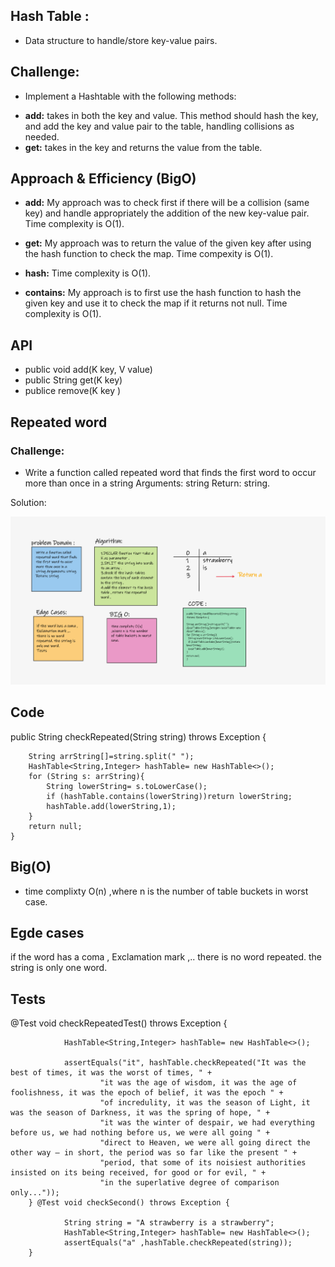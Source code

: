## Hash Table :
- Data structure to handle/store key-value pairs.

## Challenge:
- Implement a Hashtable with the following methods:

* **add:** takes in both the key and value. This method should hash the key, and add the key and value pair to the table, handling collisions as needed.
* **get:** takes in the key and returns the value from the table.


## Approach & Efficiency (BigO)
* **add:** My approach was to check first if there will be a collision (same key) and handle appropriately the addition of the new key-value pair. Time complexity is O(1).

* **get:** My approach was to return the value of the given key after using the hash function to check the map. Time compexity is O(1).

* **hash:** Time complexity is O(1).

* **contains:** My approach is to first use the hash function to hash the given key and use it to check the map if it returns not null. Time complexity is O(1).

## API
- public void add(K key, V value)
- public String get(K key)
- publice remove(K key )


## Repeated word
### Challenge:
- Write a function called repeated word that finds the first word to occur more than once in a string Arguments: string Return: string.

Solution:

![](Sol.png)


## Code
 public String checkRepeated(String string) throws Exception {

        String arrString[]=string.split(" ");
        HashTable<String,Integer> hashTable= new HashTable<>();
        for (String s: arrString){
            String lowerString= s.toLowerCase();
            if (hashTable.contains(lowerString))return lowerString;
            hashTable.add(lowerString,1);
        }
        return null;
    }
## Big(O)
- time complixty O(n) ,where n is the number of table buckets in worst case.

## Egde cases
if the word has a coma , Exclamation mark ,..
there is no word repeated. the string is only one word.

## Tests
  @Test void checkRepeatedTest() throws Exception {

                HashTable<String,Integer> hashTable= new HashTable<>();

                assertEquals("it", hashTable.checkRepeated("It was the best of times, it was the worst of times, " +
                        "it was the age of wisdom, it was the age of foolishness, it was the epoch of belief, it was the epoch " +
                        "of incredulity, it was the season of Light, it was the season of Darkness, it was the spring of hope, " +
                        "it was the winter of despair, we had everything before us, we had nothing before us, we were all going " +
                        "direct to Heaven, we were all going direct the other way – in short, the period was so far like the present " +
                        "period, that some of its noisiest authorities insisted on its being received, for good or for evil, " +
                        "in the superlative degree of comparison only..."));
        } @Test void checkSecond() throws Exception {

                String string = "A strawberry is a strawberry";
                HashTable<String,Integer> hashTable= new HashTable<>();
                assertEquals("a" ,hashTable.checkRepeated(string));
        }
